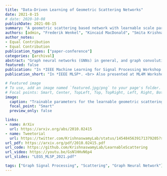 ```yaml
---
title: "Data-Driven Learning of Geometric Scattering Networks"
date: 2021-8-15
# date: 2020-10-08
publishDate: 2021-08-15
summary: "A geometric scattering based network with learnable scale parameters"
authors: [admin, "Frederik Wenkel", "Kincaid MacDonald", "Smita Krishnaswamy", "Guy Wolf"]
author_notes:
- Equal Contribution
- Equal Contribution
publication_types: ["paper-conference"]
categories: [archival]
abstract: "Graph neural networks (GNNs) in general, and graph convolutional networks (GCN) in particular, often rely on low-pass graph filters to incorporate geometric information in the form of local smoothness over neighboring nodes. While this approach performs well on a surprising number of standard benchmarks, the efficacy of such models does not translate consistently to more complex domains, such as graph data in the biochemistry domain. We argue that these more complex domains require priors that encourage learning of band-pass and high-pass features rather than oversmoothed signals of standard GCN architectures. Here, we propose an alternative GNN architecture, based on a relaxation of recently proposed geometric scattering transforms, which consists of a cascade of graph wavelet filters. Our learned geometric scattering (LEGS) architecture adaptively tunes these wavelets and their scales to encourage band-pass features to emerge in learned representations. This results in a simplified GNN with significantly fewer learned parameters compared to competing methods. We demonstrate the predictive performance of our method on several biochemistry graph classification benchmarks, as well as the descriptive quality of its learned features in biochemical graph data exploration tasks. Our results show that the proposed LEGS network matches or outperforms popular GNNs, as well as the original geometric scattering construction, while also retaining certain mathematical properties of its handcrafted (nonlearned) design."
featured: false
publication: "In *IEEE Machine Learning for Signal Processing Workshop 2021*. <br> Also presented at ML4M Workshop @ NeurIPS 2020"
publication_short: "In *IEEE MLSP*. <br> Also presented at ML4M Workshop @ NeurIPS 2020"

# Featured image
# To use, add an image named `featured.jpg/png` to your page's folder.
# Focal points: Smart, Center, TopLeft, Top, TopRight, Left, Right, BottomLeft, Bottom, BottomRight.
image:
  caption: "Trainable parameters for the learnable geometric scattering network"
  focal_point: "Smart"
  preview_only: false

links:
- name: ArXiv
  url: https://arxiv.org/abs/2010.02415
- name: Tweetorial
  url: https://twitter.com/KrishnaswamyLab/status/1454845639171379205?s=20&t=sxgkKOqRneKIf3AmEpJJBA
url_pdf: https://arxiv.org/pdf/2010.02415.pdf
url_code: https://github.com/KrishnaswamyLab/LearnableScattering
url_video: https://youtu.be/GsNlHHvN6p4
url_slides: "LEGS_MLSP_2021.pdf"

tags: ["Graph Signal Processing", "Scattering", "Graph Neural Network"]
---
```


